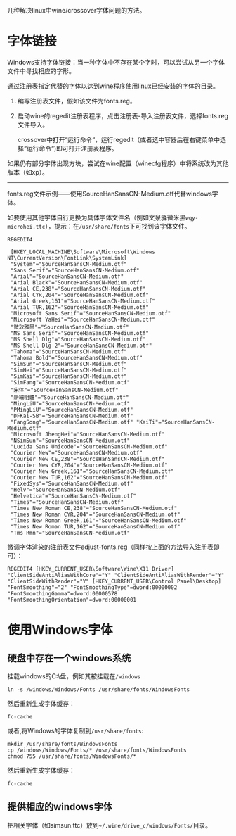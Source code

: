 几种解决linux中wine/crossover字体问题的方法。

# 字体链接

Windows支持字体链接：当一种字体中不存在某个字时，可以尝试从另一个字体文件中寻找相应的字形。

通过注册表指定代替的字体以达到wine程序使用linux已经安装的字体的目录。

1. 编写注册表文件，假如该文件为fonts.reg。

2. 启动wine的regedit注册表程序，点击注册表-导入注册表文件，选择fonts.reg文件导入。

   crossover中打开“运行命令“，运行regedit（或者选中容器后在右键菜单中选择“运行命令“)即可打开注册表程序。

如果仍有部分字体出现方块，尝试在wine配置（winecfg程序）中将系统改为其他版本（如xp）。

---

fonts.reg文件示例——使用SourceHanSansCN-Medium.otf代替windows字体。

如要使用其他字体自行更换为具体字体文件名（例如文泉驿微米黑`wqy-microhei.ttc`），提示：在`/usr/share/fonts`下可找到该字体文件。

```shell
REGEDIT4

 [HKEY_LOCAL_MACHINE\Software\Microsoft\Windows NT\CurrentVersion\FontLink\SystemLink]
 "System"="SourceHanSansCN-Medium.otf"
 "Sans Serif"="SourceHanSansCN-Medium.otf"
 "Arial"="SourceHanSansCN-Medium.otf"
 "Arial Black"="SourceHanSansCN-Medium.otf"
 "Arial CE,238"="SourceHanSansCN-Medium.otf"
 "Arial CYR,204"="SourceHanSansCN-Medium.otf"
 "Arial Greek,161"="SourceHanSansCN-Medium.otf"
 "Arial TUR,162"="SourceHanSansCN-Medium.otf"
 "Microsoft Sans Serif"="SourceHanSansCN-Medium.otf"
 "Microsoft YaHei"="SourceHanSansCN-Medium.otf"
 "微软雅黑"="SourceHanSansCN-Medium.otf"
 "MS Sans Serif"="SourceHanSansCN-Medium.otf"
 "MS Shell Dlg"="SourceHanSansCN-Medium.otf"
 "MS Shell Dlg 2"="SourceHanSansCN-Medium.otf"
 "Tahoma"="SourceHanSansCN-Medium.otf"
 "Tahoma Bold"="SourceHanSansCN-Medium.otf"
 "SimSun"="SourceHanSansCN-Medium.otf"
 "SimHei"="SourceHanSansCN-Medium.otf"
 "SimKai"="SourceHanSansCN-Medium.otf"
 "SimFang"="SourceHanSansCN-Medium.otf"
 "宋体"="SourceHanSansCN-Medium.otf"
 "新細明體"="SourceHanSansCN-Medium.otf"
 "MingLiU"="SourceHanSansCN-Medium.otf"
 "PMingLiU"="SourceHanSansCN-Medium.otf"
 "DFKai-SB"="SourceHanSansCN-Medium.otf"
 "FangSong"="SourceHanSansCN-Medium.otf" "KaiTi"="SourceHanSansCN-Medium.otf"
 "Microsoft JhengHei"="SourceHanSansCN-Medium.otf"
 "NSimSun"="SourceHanSansCN-Medium.otf"
 "Lucida Sans Unicode"="SourceHanSansCN-Medium.otf"
 "Courier New"="SourceHanSansCN-Medium.otf"
 "Courier New CE,238"="SourceHanSansCN-Medium.otf"
 "Courier New CYR,204"="SourceHanSansCN-Medium.otf"
 "Courier New Greek,161"="SourceHanSansCN-Medium.otf"
 "Courier New TUR,162"="SourceHanSansCN-Medium.otf"
 "FixedSys"="SourceHanSansCN-Medium.otf"
 "Helv"="SourceHanSansCN-Medium.otf"
 "Helvetica"="SourceHanSansCN-Medium.otf"
 "Times"="SourceHanSansCN-Medium.otf"
 "Times New Roman CE,238"="SourceHanSansCN-Medium.otf"
 "Times New Roman CYR,204"="SourceHanSansCN-Medium.otf"
 "Times New Roman Greek,161"="SourceHanSansCN-Medium.otf"
 "Times New Roman TUR,162"="SourceHanSansCN-Medium.otf"
 "Tms Rmn"="SourceHanSansCN-Medium.otf"
```

微调字体渲染的注册表文件adjust-fonts.reg（同样按上面的方法导入注册表即可）：

```shell
REGEDIT4 [HKEY_CURRENT_USER\Software\Wine\X11 Driver] "ClientSideAntiAliasWithCore"="Y" "ClientSideAntiAliasWithRender"="Y" "ClientSideWithRender"="Y" [HKEY_CURRENT_USER\Control Panel\Desktop] "FontSmoothing"="2" "FontSmoothingType"=dword:00000002 "FontSmoothingGamma"=dword:00000578 "FontSmoothingOrientation"=dword:00000001
```

# 使用Windows字体

## 硬盘中存在一个windows系统

挂载windows的C:\盘，例如其被挂载在`/windows`

```
ln -s /windows/Windows/Fonts /usr/share/fonts/WindowsFonts
```

 然后重新生成字体缓存：

```
fc-cache
```

 或者,将Windows的字体复制到`/usr/share/fonts`:

```
mkdir /usr/share/fonts/WindowsFonts
cp /windows/Windows/Fonts/* /usr/share/fonts/WindowsFonts
chmod 755 /usr/share/fonts/WindowsFonts/*
```

 然后重新生成字体缓存：

```
fc-cache
```

## 提供相应的windows字体

把相关字体（如simsun.ttc）放到`~/.wine/drive_c/windows/Fonts/`目录。